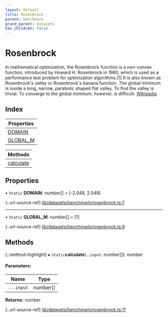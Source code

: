 ```yaml
---
layout: default
title: Rosenbrock
parent: benchmark
grand_parent: datasets
has_children: false
---
```


# Rosenbrock

In mathematical optimization, the Rosenbrock function is a non-convex function, introduced by Howard H. Rosenbrock in 1960, which is used as a performance test problem for optimization algorithms.[1] It is also known as Rosenbrock's valley or Rosenbrock's banana function.
The global minimum is inside a long, narrow, parabolic shaped flat valley. To find the valley is trivial. To converge to the global minimum, however, is difficult.
[Wikipedia](https://en.wikipedia.org/wiki/Rosenbrock_function)

## Index

| Properties |
|-----------|
| [DOMAIN](#domain) |
| [GLOBAL\_M](#global_m) |

| Methods |
|-----------|
| [calculate](#calculate) |

## Properties

▪ `Static` **DOMAIN**: number[] = [-2.048, 2.048]

{:.url-source-ref}
[lib/datasets/benchmark/rosenbrock.ts:7](https://github.com/ascentcore/dataspot/blob/85054f3/lib/datasets/benchmark/rosenbrock.ts#L7)

___

▪ `Static` **GLOBAL\_M**: number[] = [1]

{:.url-source-ref}
[lib/datasets/benchmark/rosenbrock.ts:9](https://github.com/ascentcore/dataspot/blob/85054f3/lib/datasets/benchmark/rosenbrock.ts#L9)

## Methods

{:.method-highlight}
▸ `Static`**calculate**(...`input`: number[]): number

#### Parameters:

Name | Type |
------ | ------ |
`...input` | number[] |

**Returns:** number

{:.url-source-ref}
[lib/datasets/benchmark/rosenbrock.ts:11](https://github.com/ascentcore/dataspot/blob/85054f3/lib/datasets/benchmark/rosenbrock.ts#L11)
